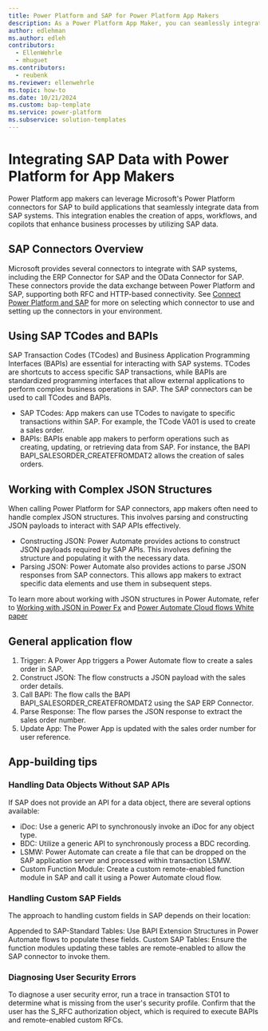 ```yaml
---
title: Power Platform and SAP for Power Platform App Makers
description: As a Power Platform App Maker, you can seamlessly integrate your SAP systems in your Power Platform applications. This guide describes key concepts to understand when integrating data from your SAP systems in Power Platform applications.
author: edlehman
ms.author: edleh
contributors:
  - EllenWehrle
  - mhuguet
ms.contributors:
  - reubenk
ms.reviewer: ellenwehrle
ms.topic: how-to
ms.date: 10/21/2024
ms.custom: bap-template
ms.service: power-platform
ms.subservice: solution-templates
---
```

# Integrating SAP Data with Power Platform for App Makers
Power Platform app makers can leverage Microsoft's Power Platform connectors for SAP to build applications that seamlessly integrate data from SAP systems. This integration enables the creation of apps, workflows, and copilots that enhance business processes by utilizing SAP data.
## SAP Connectors Overview
Microsoft provides several connectors to integrate with SAP systems, including the ERP Connector for SAP and the OData Connector for SAP. These connectors provide the data exchange between Power Platform and SAP, supporting both RFC and HTTP-based connectivity. See [Connect Power Platform and SAP](/power-platform/sap/connect-power-platform-and-SAP) for more on selecting which connector to use and setting up the connectors in your environment.
## Using SAP TCodes and BAPIs
SAP Transaction Codes (TCodes) and Business Application Programming Interfaces (BAPIs) are essential for interacting with SAP systems. TCodes are shortcuts to access specific SAP transactions, while BAPIs are standardized programming interfaces that allow external applications to perform complex business operations in SAP. The SAP connectors can be used to call TCodes and BAPIs.
- SAP TCodes: App makers can use TCodes to navigate to specific transactions within SAP. For example, the TCode VA01 is used to create a sales order.
- BAPIs: BAPIs enable app makers to perform operations such as creating, updating, or retrieving data from SAP. For instance, the BAPI BAPI_SALESORDER_CREATEFROMDAT2 allows the creation of sales orders.

## Working with Complex JSON Structures
When calling Power Platform for SAP connectors, app makers often need to handle complex JSON structures. This involves parsing and constructing JSON payloads to interact with SAP APIs effectively.
- Constructing JSON: Power Automate provides actions to construct JSON payloads required by SAP APIs. This involves defining the structure and populating it with the necessary data.
- Parsing JSON: Power Automate also provides actions to parse JSON responses from SAP connectors. This allows app makers to extract specific data elements and use them in subsequent steps.

To learn more about working with JSON structures in Power Automate, refer to [Working with JSON in Power Fx](/power-platform/power-fx/working-with-json) and [Power Automate Cloud flows White paper](https://lnkd.in/guhjGaVG)

## General application flow
1.	Trigger: A Power App triggers a Power Automate flow to create a sales order in SAP.
2.	Construct JSON: The flow constructs a JSON payload with the sales order details.
3.	Call BAPI: The flow calls the BAPI BAPI_SALESORDER_CREATEFROMDAT2 using the SAP ERP Connector.
4.	Parse Response: The flow parses the JSON response to extract the sales order number.
5.	Update App: The Power App is updated with the sales order number for user reference.

## App-building tips
### Handling Data Objects Without SAP APIs

If SAP does not provide an API for a data object, there are several options available:

- iDoc: Use a generic API to synchronously invoke an iDoc for any object type.
- BDC: Utilize a generic API to synchronously process a BDC recording.
- LSMW: Power Automate can create a file that can be dropped on the SAP application server and processed within transaction LSMW.
- Custom Function Module: Create a custom remote-enabled function module in SAP and call it using a Power Automate cloud flow.

### Handling Custom SAP Fields

The approach to handling custom fields in SAP depends on their location:

Appended to SAP-Standard Tables: Use BAPI Extension Structures in Power Automate flows to populate these fields.
Custom SAP Tables: Ensure the function modules updating these tables are remote-enabled to allow the SAP connector to invoke them.

### Diagnosing User Security Errors

To diagnose a user security error, run a trace in transaction ST01 to determine what is missing from the user's security profile. Confirm that the user has the S_RFC authorization object, which is required to execute BAPIs and remote-enabled custom RFCs.